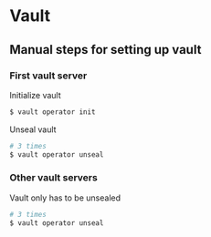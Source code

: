 # Vault

## Manual steps for setting up vault

### First vault server

Initialize vault

```bash
$ vault operator init
```

Unseal vault

```bash
# 3 times
$ vault operator unseal
```

### Other vault servers

Vault only has to be unsealed

```bash
# 3 times
$ vault operator unseal
```
